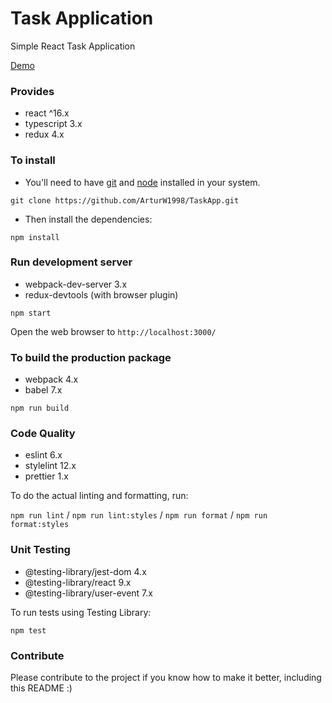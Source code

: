 # Task Application

Simple React Task Application

[Demo](https://arturw1998.github.io/TaskApp/)

### Provides

- react ^16.x
- typescript 3.x
- redux 4.x

### To install

- You'll need to have [git](https://git-scm.com/) and [node](https://nodejs.org/en/) installed in
  your system.

`git clone https://github.com/ArturW1998/TaskApp.git`

- Then install the dependencies:

`npm install`

### Run development server

- webpack-dev-server 3.x
- redux-devtools (with browser plugin)

`npm start`

Open the web browser to `http://localhost:3000/`

### To build the production package

- webpack 4.x
- babel 7.x

`npm run build`

### Code Quality

- eslint 6.x
- stylelint 12.x
- prettier 1.x

To do the actual linting and formatting, run:

`npm run lint` / `npm run lint:styles` / `npm run format` / `npm run format:styles`

### Unit Testing

- @testing-library/jest-dom 4.x
- @testing-library/react 9.x
- @testing-library/user-event 7.x

To run tests using Testing Library:

`npm test`

### Contribute

Please contribute to the project if you know how to make it better, including this README :)

